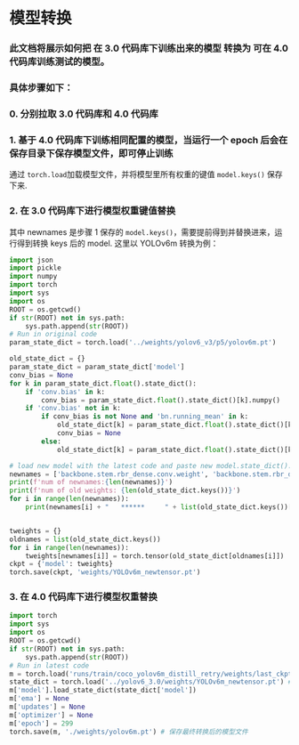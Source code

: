 # 模型转换

### 此文档将展示如何把 在 3.0 代码库下训练出来的模型 转换为 可在 4.0 代码库训练测试的模型。

### 具体步骤如下：

### 0. 分别拉取 3.0 代码库和 4.0 代码库

### 1. 基于 4.0 代码库下训练相同配置的模型，当运行一个 epoch 后会在保存目录下保存模型文件，即可停止训练

通过 `torch.load`加载模型文件，并将模型里所有权重的键值 `model.keys()` 保存下来.

### 2. 在 3.0 代码库下进行模型权重键值替换

其中 newnames 是步骤 1 保存的 `model.keys()`，需要提前得到并替换进来，运行得到转换 keys 后的 model. 这里以 YOLOv6m 转换为例：

```python
import json
import pickle
import numpy
import torch
import sys
import os
ROOT = os.getcwd()
if str(ROOT) not in sys.path:
    sys.path.append(str(ROOT))
# Run in original code
param_state_dict = torch.load('../weights/yolov6_v3/p5/yolov6m.pt')

old_state_dict = {}
param_state_dict = param_state_dict['model']
conv_bias = None
for k in param_state_dict.float().state_dict():
    if 'conv.bias' in k:
        conv_bias = param_state_dict.float().state_dict()[k].numpy()
    if 'conv.bias' not in k:
        if conv_bias is not None and 'bn.running_mean' in k:
            old_state_dict[k] = param_state_dict.float().state_dict()[k].numpy() - conv_bias
            conv_bias = None
        else:
            old_state_dict[k] = param_state_dict.float().state_dict()[k].numpy()

# load new model with the latest code and paste new model.state_dict().keys()
newnames = ['backbone.stem.rbr_dense.conv.weight', 'backbone.stem.rbr_dense.bn.weight', ...]
print(f'num of newnames:{len(newnames)}')
print(f'num of old weights: {len(old_state_dict.keys())}')
for i in range(len(newnames)):
    print(newnames[i] + "   ******     " + list(old_state_dict.keys())[i])


tweights = {}
oldnames = list(old_state_dict.keys())
for i in range(len(newnames)):
    tweights[newnames[i]] = torch.tensor(old_state_dict[oldnames[i]])
ckpt = {'model': tweights}
torch.save(ckpt, 'weights/YOLOv6m_newtensor.pt')
```

### 3. 在 4.0 代码库下进行模型权重替换

```python
import torch
import sys
import os
ROOT = os.getcwd()
if str(ROOT) not in sys.path:
    sys.path.append(str(ROOT))
# Run in latest code
m = torch.load('runs/train/coco_yolov6m_distill_retry/weights/last_ckpt.pt') #步骤1保存的模型路径
state_dict = torch.load('../yolov6_3.0/weights/YOLOv6m_newtensor.pt') #步骤2转换权重键值后保存的模型路径
m['model'].load_state_dict(state_dict['model'])
m['ema'] = None
m['updates'] = None
m['optimizer'] = None
m['epoch'] = 299
torch.save(m, './weights/yolov6m.pt') # 保存最终转换后的模型文件
```
